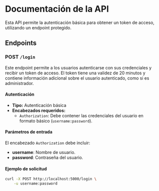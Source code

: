 # Documentación de la API

Esta API permite la autenticación básica para obtener un token de acceso, utilizando un endpoint protegido.

## Endpoints

### **POST** `/login`

Este endpoint permite a los usuarios autenticarse con sus credenciales y recibir un token de acceso. El token tiene una validez de 20 minutos y contiene información adicional sobre el usuario autenticado, como si es administrador.

#### **Autenticación**
- **Tipo:** Autenticación básica
- **Encabezados requeridos:**
  - `Authorization`: Debe contener las credenciales del usuario en formato básico (`username:password`).

#### **Parámetros de entrada**

El encabezado `Authorization` debe incluir:
- **username**: Nombre de usuario.
- **password**: Contraseña del usuario.

#### **Ejemplo de solicitud**

```bash
curl -X POST http://localhost:5000/login \
    -u username:password

